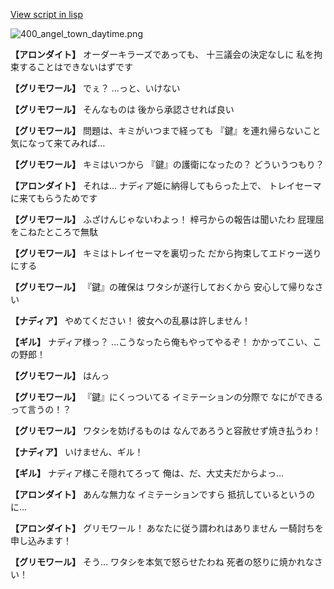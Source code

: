 [View script in lisp](../scripts/100503021.txt)

![400_angel_town_daytime.png](../images/backgrounds/400_angel_town_daytime.png)

**【アロンダイト】**
オーダーキラーズであっても、
十三議会の決定なしに
私を拘束することはできないはずです

**【グリモワール】**
でぇ？
…っと、いけない

**【グリモワール】**
そんなものは
後から承認させれば良い

**【グリモワール】**
問題は、キミがいつまで経っても
『鍵』を連れ帰らないこと
気になって来てみれば…

**【グリモワール】**
キミはいつから
『鍵』の護衛になったの？
どういうつもり？

**【アロンダイト】**
それは…
ナディア姫に納得してもらった上で、
トレイセーマに来てもらうためです

**【グリモワール】**
ふざけんじゃないわよっ！
梓弓からの報告は聞いたわ
屁理屈をこねたところで無駄

**【グリモワール】**
キミはトレイセーマを裏切った
だから拘束してエドゥー送りにする

**【グリモワール】**
『鍵』の確保は
ワタシが遂行しておくから
安心して帰りなさい

**【ナディア】**
やめてください！
彼女への乱暴は許しません！

**【ギル】**
ナディア様っ？
…こうなったら俺もやってやるぞ！
かかってこい、この野郎！

**【グリモワール】**
はんっ

**【グリモワール】**
『鍵』にくっついてる
イミテーションの分際で
なにができるって言うの！？

**【グリモワール】**
ワタシを妨げるものは
なんであろうと容赦せず焼き払うわ！

**【ナディア】**
いけません、ギル！

**【ギル】**
ナディア様こそ隠れてろって
俺は、だ、大丈夫だからよっ…

**【アロンダイト】**
あんな無力な
イミテーションですら
抵抗しているというのに…

**【アロンダイト】**
グリモワール！
あなたに従う謂われはありません
一騎討ちを申し込みます！

**【グリモワール】**
そう…
ワタシを本気で怒らせたわね
死者の怒りに焼かれなさい！
